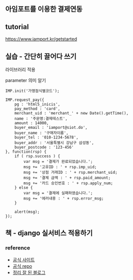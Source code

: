 ## 아임포트를 이용한 결제연동

## tutorial

https://www.iamport.kr/getstarted

## 실습 - 간단히 끌어다 쓰기

라이브러리 적용

parameter 의미 알기

```
IMP.init('가맹점식별코드');
```

```
IMP.request_pay({
    pg : 'html5_inicis',
    pay_method : 'card',
    merchant_uid : 'merchant_' + new Date().getTime(),
    name : '주문명:결제테스트',
    amount : 14000,
    buyer_email : 'iamport@siot.do',
    buyer_name : '구매자이름',
    buyer_tel : '010-1234-5678',
    buyer_addr : '서울특별시 강남구 삼성동',
    buyer_postcode : '123-456'
}, function(rsp) {
    if ( rsp.success ) {
        var msg = '결제가 완료되었습니다.';
        msg += '고유ID : ' + rsp.imp_uid;
        msg += '상점 거래ID : ' + rsp.merchant_uid;
        msg += '결제 금액 : ' + rsp.paid_amount;
        msg += '카드 승인번호 : ' + rsp.apply_num;
    } else {
        var msg = '결제에 실패하였습니다.';
        msg += '에러내용 : ' + rsp.error_msg;
    }

    alert(msg);
});
```

## 책 - django 실서비스 적용하기 

### reference

 - [공식 사이트](https://www.iamport.kr/)
 - [공식 repo](https://github.com/iamport/iamport-manual/blob/master/%EC%9D%B8%EC%A6%9D%EA%B2%B0%EC%A0%9C/README.md#211-param-%EC%86%8D%EC%84%B1%EA%B3%B5%ED%86%B5-%EC%86%8D%EC%84%B1)
 - [정리 잘 된 블로그](https://todakandco.tistory.com/10)